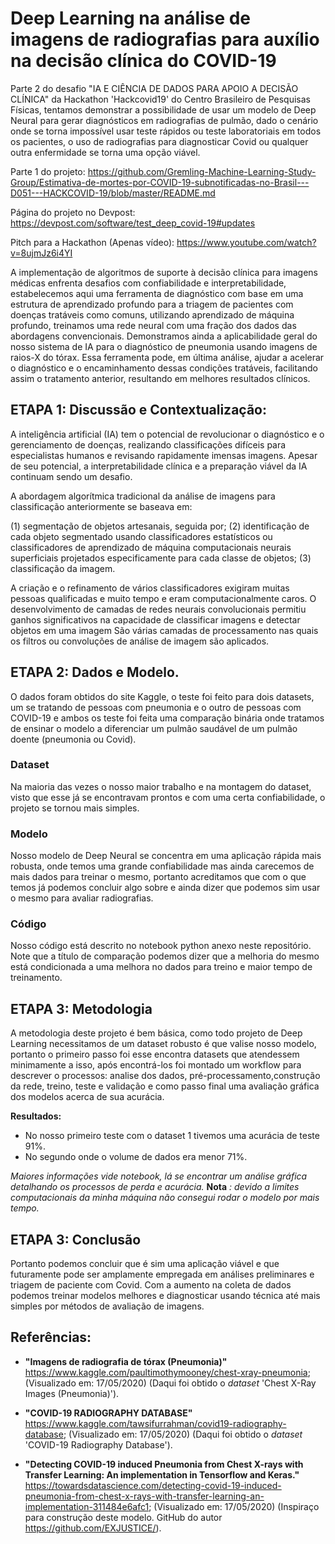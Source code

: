 # Deep Learning na análise de imagens de radiografias para auxílio na decisão clínica do COVID-19 

Parte 2 do desafio "IA E CIÊNCIA DE DADOS PARA APOIO A DECISÃO CLÍNICA" da Hackathon 'Hackcovid19' do Centro Brasileiro de Pesquisas Físicas, tentamos demonstrar a possibilidade de usar um modelo de Deep Neural para gerar diagnósticos em radiografias de pulmão, dado o cenário onde se torna impossível usar teste rápidos ou teste laboratoriais em todos os pacientes, o uso de radiografias para diagnosticar Covid ou qualquer outra enfermidade se torna uma opção viável.

Parte 1 do projeto: https://github.com/Gremling-Machine-Learning-Study-Group/Estimativa-de-mortes-por-COVID-19-subnotificadas-no-Brasil---D051---HACKCOVID-19/blob/master/README.md

Página do projeto no Devpost: https://devpost.com/software/test_deep_covid-19#updates

Pitch para a Hackathon (Apenas vídeo): https://www.youtube.com/watch?v=8ujmJz6i4YI

A implementação de algoritmos de suporte à decisão clínica para imagens médicas enfrenta desafios com confiabilidade e interpretabilidade, estabelecemos aqui uma ferramenta de diagnóstico com base em uma estrutura de aprendizado profundo para a triagem de pacientes com doenças tratáveis como comuns, utilizando aprendizado de máquina profundo, treinamos uma rede neural com uma fração dos dados das abordagens convencionais. Demonstramos ainda a aplicabilidade geral do nosso sistema de IA para o diagnóstico de pneumonia usando imagens de raios-X do tórax. Essa ferramenta pode, em última análise, ajudar a acelerar o diagnóstico e o encaminhamento dessas condições tratáveis, facilitando assim o tratamento anterior, resultando em melhores resultados clínicos.

## ETAPA 1: Discussão e Contextualização:

A inteligência artificial (IA) tem o potencial de revolucionar o diagnóstico e o gerenciamento de doenças, realizando classificações difíceis para especialistas humanos e revisando rapidamente imensas imagens. Apesar de seu potencial, a interpretabilidade clínica e a preparação viável da IA continuam sendo um desafio.

A abordagem algorítmica tradicional da análise de imagens para classificação anteriormente se baseava em:

(1) segmentação de objetos artesanais, seguida por;
(2) identificação de cada objeto segmentado usando classificadores estatísticos ou classificadores de aprendizado de máquina computacionais neurais superficiais projetados especificamente para cada classe de objetos;
(3) classificação da imagem.

A criação e o refinamento de vários classificadores exigiram muitas pessoas qualificadas e muito tempo e eram computacionalmente caros. O desenvolvimento de camadas de redes neurais convolucionais permitiu ganhos significativos na capacidade de classificar imagens e detectar objetos em uma imagem São várias camadas de processamento nas quais os filtros ou convoluções de análise de imagem são aplicados.
   
## ETAPA 2: Dados e Modelo.

O dados foram obtidos do site Kaggle, o teste foi feito para dois datasets, um se tratando de pessoas com pneumonia e o outro de pessoas com COVID-19 e ambos os teste foi feita uma comparação binária onde tratamos de ensinar o modelo a diferenciar um pulmão saudável de um pulmão doente (pneumonia ou Covid).


### Dataset

Na maioria das vezes o nosso maior trabalho e na montagem do dataset, visto que esse já se encontravam prontos e com uma certa confiabilidade, o projeto se tornou mais simples.

### Modelo

Nosso modelo de Deep Neural se concentra em uma aplicação rápida mais robusta, onde temos uma grande confiabilidade mas ainda carecemos de mais dados para treinar o mesmo, portanto acreditamos que com o que temos já podemos concluir algo sobre e ainda dizer que podemos sim usar o mesmo para avaliar radiografias.

### Código

Nosso código está descrito no notebook python anexo neste repositório. Note que a título de comparação podemos dizer que a melhoria do mesmo está condicionada a uma melhora no dados para treino e maior tempo de treinamento. 

## ETAPA 3: Metodologia

A metodologia deste projeto é bem básica, como todo projeto de Deep Learning necessitamos de um dataset robusto é que valise nosso modelo, portanto o primeiro passo foi esse encontra datasets que atendessem minimamente a isso, após encontrá-los foi montado um workflow para descrever o processos: analise dos dados, pré-processamento,construção da rede, treino, teste e validação e como passo final uma avaliação gráfica dos modelos acerca de sua acurácia.

  **Resultados:**
  
  - No nosso primeiro teste com o dataset 1 tivemos uma acurácia  de teste 91%.
  - No segundo onde o volume de dados era menor 71%.
  
  *Maiores informações vide notebook, lá se encontrar um análise gráfica detalhando os processos de perda e acurácia.*
 **Nota** *: devido a limites computacionais da minha máquina não consegui rodar o modelo por mais tempo.*

## ETAPA 3: Conclusão

Portanto podemos concluir que é sim uma aplicação viável e que futuramente pode ser amplamente empregada em análises preliminares e triagem de paciente com Covid. Com a aumento na coleta de dados podemos treinar modelos melhores e diagnosticar usando técnica até mais simples por métodos de avaliação de imagens.


## Referências:

* **"Imagens de radiografia de tórax (Pneumonia)"** https://www.kaggle.com/paultimothymooney/chest-xray-pneumonia; (Visualizado em: 17/05/2020) (Daqui foi obtido o *dataset* 'Chest X-Ray Images (Pneumonia)').

* **"COVID-19 RADIOGRAPHY DATABASE"** https://www.kaggle.com/tawsifurrahman/covid19-radiography-database; (Visualizado em: 17/05/2020) (Daqui foi obtido o *dataset* 'COVID-19 Radiography Database').

* **"Detecting COVID-19 induced Pneumonia from Chest X-rays with Transfer Learning: An implementation in Tensorflow and Keras."** https://towardsdatascience.com/detecting-covid-19-induced-pneumonia-from-chest-x-rays-with-transfer-learning-an-implementation-311484e6afc1; (Visualizado em: 17/05/2020) (Inspiraço para construção deste modelo. GitHub do autor https://github.com/EXJUSTICE/).

